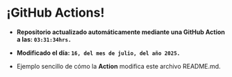 # ¡GitHub Actions!
* **Repositorio actualizado automáticamente mediante una GitHub Action a las: `03:31:34hrs.`**
* **Modificado el día: `16, del mes de julio, del año 2025.`**

* Ejemplo sencillo de cómo la **Action** modifica este archivo README.md.
